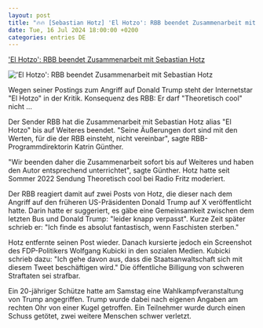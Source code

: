 ```yaml
---
layout: post
title: "🔥🔥 [Sebastian Hotz] 'El Hotzo': RBB beendet Zusammenarbeit mit Sebastian Hotz"
date: Tue, 16 Jul 2024 18:00:00 +0200
categories: entries DE
---
```

['El Hotzo': RBB beendet Zusammenarbeit mit Sebastian Hotz](https://www.zeit.de/kultur/film/2024-07/el-hotzo-sebastian-hotz-rbb-beendet-zusammenarbeit)

!['El Hotzo': RBB beendet Zusammenarbeit mit Sebastian Hotz](https://img.zeit.de/kultur/film/2024-07/el-hotzo-sebastian-hotz-rbb-beendet-zusammenarbeit-bild/wide__1300x731)

Wegen seiner Postings zum Angriff auf Donald Trump steht der Internetstar "El Hotzo" in der Kritik. Konsequenz des RBB: Er darf "Theoretisch cool" nicht ...

Der Sender RBB hat die Zusammenarbeit mit Sebastian Hotz alias "El Hotzo" bis auf Weiteres beendet. "Seine Äußerungen dort sind mit den Werten, für die der RBB einsteht, nicht vereinbar", sagte RBB-Programmdirektorin Katrin Günther.



"Wir beenden daher die Zusammenarbeit sofort bis auf Weiteres und haben den Autor entsprechend unterrichtet", sagte Günther. Hotz hatte seit Sommer 2022 Sendung Theoretisch cool bei Radio Fritz moderiert.



Der RBB reagiert damit auf zwei Posts von Hotz, die dieser nach dem Angriff auf den früheren US-Präsidenten Donald Trump auf X veröffentlicht hatte. Darin hatte er suggeriert, es gäbe eine Gemeinsamkeit zwischen dem letzten Bus und Donald Trump: "leider knapp verpasst". Kurze Zeit später schrieb er: "Ich finde es absolut fantastisch, wenn Faschisten sterben."

Hotz entfernte seinen Post wieder. Danach kursierte jedoch ein Screenshot des FDP-Politikers Wolfgang Kubicki in den sozialen Medien. Kubicki schrieb dazu: "Ich gehe davon aus, dass die Staatsanwaltschaft sich mit diesem Tweet beschäftigen wird." Die öffentliche Billigung von schweren Straftaten sei strafbar.

Ein 20-jähriger Schütze hatte am Samstag eine Wahlkampfveranstaltung von Trump angegriffen. Trump wurde dabei nach eigenen Angaben am rechten Ohr von einer Kugel getroffen. Ein Teilnehmer wurde durch einen Schuss getötet, zwei weitere Menschen schwer verletzt.

